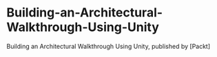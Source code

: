 # Building-an-Architectural-Walkthrough-Using-Unity
Building an Architectural Walkthrough Using Unity, published by [Packt]
